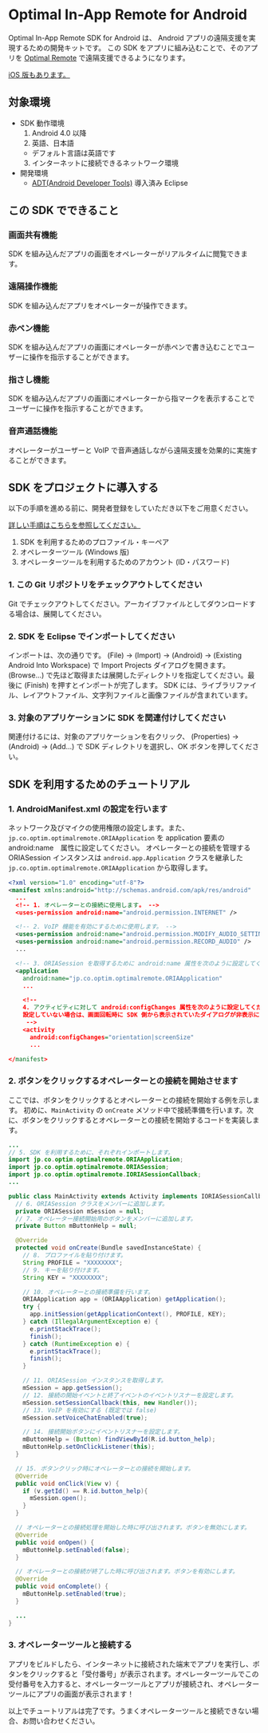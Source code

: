 # Optimal In-App Remote for Android

Optimal In-App Remote SDK for Android は、 Android アプリの遠隔支援を実現するための開発キットです。
この SDK をアプリに組み込むことで、そのアプリを [Optimal Remote](http://www.optim.co.jp/products-detail/top/40) で遠隔支援できるようになります。

[iOS 版もあります。](https://github.com/optim-corp/optimal-in-app-remote-ios-sdk)

## 対象環境
  - SDK 動作環境
    1. Android 4.0 以降
    2. 英語、日本語
      - デフォルト言語は英語です
    3. インターネットに接続できるネットワーク環境
  - 開発環境
    - [ADT(Android Developer Tools)](http://developer.android.com/tools/help/adt.html) 導入済み Eclipse

## この SDK でできること

### 画面共有機能
SDK を組み込んだアプリの画面をオペレーターがリアルタイムに閲覧できます。

### 遠隔操作機能
SDK を組み込んだアプリをオペレーターが操作できます。

### 赤ペン機能
SDK を組み込んだアプリの画面にオペレーターが赤ペンで書き込むことでユーザーに操作を指示することができます。

### 指さし機能
SDK を組み込んだアプリの画面にオペレーターから指マークを表示することでユーザーに操作を指示することができます。

### 音声通話機能
オペレーターがユーザーと VoIP で音声通話しながら遠隔支援を効果的に実施することができます。

## SDK をプロジェクトに導入する
以下の手順を進める前に、開発者登録をしていただき以下をご用意ください。

[詳しい手順はこちらを参照してください。](docs/REGISTRATION.ja.md)

1. SDK を利用するためのプロファイル・キーペア
2. オペレーターツール (Windows 版)
3. オペレーターツールを利用するためのアカウント (ID・パスワード)

### 1. この Git リポジトリをチェックアウトしてください
Git でチェックアウトしてください。アーカイブファイルとしてダウンロードする場合は、展開してください。

### 2. SDK を Eclipse でインポートしてください
インポートは、次の通りです。 (File) -> (Import) -> (Android) -> (Existing Android Into Workspace) で Import Projects ダイアログを開きます。(Browse...) で先ほど取得または展開したディレクトリを指定してください。最後に (Finish) を押すとインポートが完了します。
SDK には、ライブラリファイル、レイアウトファイル、文字列ファイルと画像ファイルが含まれています。

### 3. 対象のアプリケーションに SDK を関連付けしてください
関連付けるには、対象のアプリケーションを右クリック、 (Properties) -> (Android) -> (Add...) で SDK ディレクトリを選択し、OK ボタンを押してください。

## SDK を利用するためのチュートリアル

### 1. AndroidManifest.xml の設定を行います
ネットワーク及びマイクの使用権限の設定します。また、`jp.co.optim.optimalremote.ORIAApplication` を application 要素の android:name　属性に設定してください。
オペレーターとの接続を管理する ORIASession インスタンスは `android.app.Application` クラスを継承した `jp.co.optim.optimalremote.ORIAApplication` から取得します。

```AndroidManifest.xml
<?xml version="1.0" encoding="utf-8"?>
<manifest xmlns:android="http://schemas.android.com/apk/res/android"
  ...
  <!-- 1. オペレーターとの接続に使用します。 -->
  <uses-permission android:name="android.permission.INTERNET" />

  <!-- 2. VoIP 機能を有効にするために使用します。 -->
  <uses-permission android:name="android.permission.MODIFY_AUDIO_SETTINGS" />
  <uses-permission android:name="android.permission.RECORD_AUDIO" />
  ...

  <!-- 3. ORIASession を取得するために android:name 属性を次のように設定してください -->
  <application
    android:name="jp.co.optim.optimalremote.ORIAApplication"
    ...

    <!--
    4. アクティビティに対して android:configChanges 属性を次のように設定してください。
    設定していない場合は、画面回転時に SDK 側から表示されていたダイアログが非表示になります。
     -->
    <activity
      android:configChanges="orientation|screenSize"
      ...

</manifest>
```


### 2. ボタンをクリックするオペレーターとの接続を開始させます
ここでは、ボタンをクリックするとオペレーターとの接続を開始する例を示します。 初めに、`MainActivity` の `onCreate` メソッド中で接続準備を行います。次に、ボタンをクリックするとオペレーターとの接続を開始するコードを実装します。　

```MainActivity.java
...
// 5. SDK を利用するために、それぞれインポートします。
import jp.co.optim.optimalremote.ORIAApplication;
import jp.co.optim.optimalremote.ORIASession;
import jp.co.optim.optimalremote.IORIASessionCallback;
...

public class MainActivity extends Activity implements IORIASessionCallback, OnClickListener {
  // 6. ORIASession クラスをメンバーに追加します。
  private ORIASession mSession = null;
  // 7. オペレーター接続開始用のボタンをメンバーに追加します。
  private Button mButtonHelp = null;

  @Override
  protected void onCreate(Bundle savedInstanceState) {
    // 8. プロファイルを貼り付けます。
    String PROFILE = "XXXXXXXX";
    // 9. キーを貼り付けます。
    String KEY = "XXXXXXXX";

    // 10. オペレーターとの接続準備を行います。　
    ORIAApplication app = (ORIAApplication) getApplication();
    try {
      app.initSession(getApplicationContext(), PROFILE, KEY);
    } catch (IllegalArgumentException e) {
      e.printStackTrace();
      finish();
    } catch (RuntimeException e) {
      e.printStackTrace();
      finish();
    }

    // 11. ORIASession インスタンスを取得します。
    mSession = app.getSession();
    // 12. 接続の開始イベントと終了イベントのイベントリスナーを設定します。
    mSession.setSessionCallback(this, new Handler());
    // 13. VoIP を有効にする (既定では false)
    mSession.setVoiceChatEnabled(true);

    // 14. 接続開始ボタンにイベントリスナーを設定します。
    mButtonHelp = (Button) findViewById(R.id.button_help);
    mButtonHelp.setOnClickListener(this);
  }

  // 15. ボタンクリック時にオペレーターとの接続を開始します。
  @Override
  public void onClick(View v) {
    if (v.getId() == R.id.button_help){
      mSession.open();
    }
  }

  // オペレーターとの接続処理を開始した時に呼び出されます。ボタンを無効にします。
  @Override
  public void onOpen() {
    mButtonHelp.setEnabled(false);
  }

  // オペレーターとの接続が終了した時に呼び出されます。ボタンを有効にします。
  @Override
  public void onComplete() {
    mButtonHelp.setEnabled(true);
  }

  ...
}
```

### 3. オペレーターツールと接続する
アプリをビルドしたら、インターネットに接続された端末でアプリを実行し、ボタンをクリックすると「受付番号」が表示されます。オペレーターツールでこの受付番号を入力すると、オペレーターツールとアプリが接続され、オペレーターツールにアプリの画面が表示されます！

以上でチュートリアルは完了です。うまくオペレーターツールと接続できない場合、お問い合わせください。

